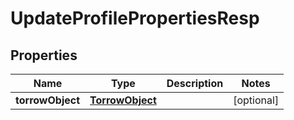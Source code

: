 # UpdateProfilePropertiesResp

## Properties
Name | Type | Description | Notes
------------ | ------------- | ------------- | -------------
**torrowObject** | [**TorrowObject**](TorrowObject.md) |  |  [optional]
